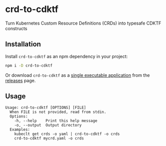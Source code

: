 # crd-to-cdktf

Turn Kubernetes Custom Resource Definitions (CRDs) into typesafe CDKTF constructs

## Installation

Install `crd-to-cdktf` as an npm dependency in your project:

```sh
npm i -D crd-to-cdktf
```

Or download `crd-to-cdktf` as a [single executable application](https://nodejs.org/api/single-executable-applications.html)
from the [releases](https://github.com/ZauberNerd/crd-to-cdktf/releases/latest) page.

## Usage

```plain
Usage: crd-to-cdktf [OPTIONS] [FILE]
  When FILE is not provided, read from stdin.
  Options:
    -h, --help    Print this help message
    -o, --output  Output directory
  Examples:
    kubeclt get crds -o yaml | crd-to-cdktf -o crds
    crd-to-cdktf mycrd.yaml -o crds
```

